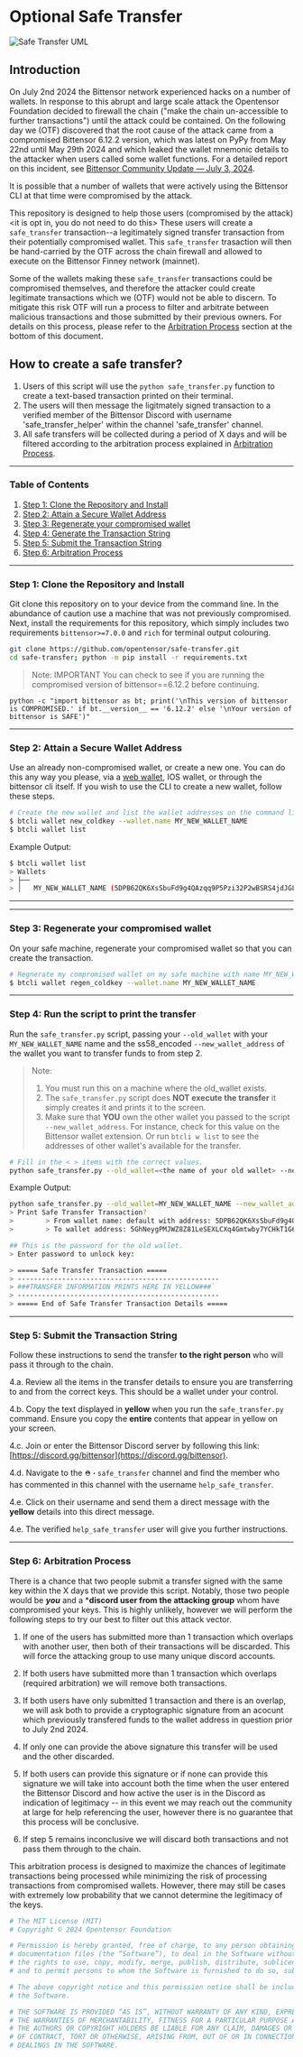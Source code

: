 
# Optional Safe Transfer

![Safe Transfer UML](assets/SafeTransferUML.jpg)
## Introduction

On July 2nd 2024 the Bittensor network experienced hacks on a number of wallets. In response to this abrupt and large scale attack the Opentensor Foundation decided to firewall the chain ("make the chain un-accessible to further transactions") until the attack could be contained. On the following day we (OTF) discovered that the root cause of the attack came from a compromised Bittensor 6.12.2 version, which was latest on PyPy from May 22nd until May 29th 2024 and which leaked the wallet mnemonic details to the attacker when users called some wallet functions. For a detailed report on this incident, see [Bittensor Community Update — July 3, 2024](https://blog.bittensor.com/bittnesor-community-update-july-3-2024-45661b1d542d).

It is possible that a number of wallets that were actively using the Bittensor CLI at that time were compromised by the attack.

This repository is designed to help those users (compromised by the attack) <it is opt in, you do not need to do this> These users will create a `safe_transfer` transaction--a legitimately signed transfer transaction from their potentially compromised wallet. This `safe_transfer` trasaction will then be hand-carried by the OTF across the chain firewall and allowed to execute on the Bittensor Finney network (mainnet). 

Some of the wallets making these `safe_transfer` transactions could be compromised themselves, and therefore the attacker could create legitimate transactions which we (OTF) would not be able to discern. To mitigate this risk OTF will run a process to filter and arbitrate between malicious transactions and those submitted by their previous owners. For details on this process, please refer to the [Arbitration Process](#step-5-arbitration-process) section at the bottom of this document.

## How to create a safe transfer?

1. Users of this script will use the `python safe_transfer.py` function to create a text-based transaction printed on their terminal. 
2. The users will then message the ligitmately signed transaction to a verified member of the Bittensor Discord with username 'safe_transfer_helper' within the channel 'safe_transfer' channel.
3. All safe transfers will be collected during a period of X days and will be filtered according to the arbitration process explained in [Arbitration Process](#step-5-arbitration-process).

---
### Table of Contents
1. [Step 1: Clone the Repository and Install](#step-1-clone-the-repository-and-install)
2. [Step 2: Attain a Secure Wallet Address](#step-2-attain-a-secure-wallet-address)
3. [Step 3: Regenerate your compromised wallet](#step-3-regenerate-your-compromised-wallet)
4. [Step 4: Generate the Transaction String](#step-4-generate-the-transaction-string)
4. [Step 5: Submit the Transaction String](#step-5-submit-the-transaction-string)
5. [Step 6: Arbitration Process](#step-6-arbitration-process)

---
### Step 1: Clone the Repository and Install
Git clone this repository on to your device from the command line. In the abundance of caution use a machine that was not previously compromised. 
Next, install the requirements for this repository, which simply includes two requirements `bittensor>=7.0.0` and `rich` for terminal output colouring.
```bash
git clone https://github.com/opentensor/safe-transfer.git
cd safe-transfer; python -m pip install -r requirements.txt
```

> Note: IMPORTANT You can check to see if you are running the compromised version of bittensor==6.12.2 before continuing.
```
python -c "import bittensor as bt; print('\nThis version of bittensor is COMPROMISED.' if bt.__version__ == '6.12.2' else '\nYour version of bittensor is SAFE')"
```

---
### Step 2: Attain a Secure Wallet Address
Use an already non-compromised wallet, or create a new one. You can do this any way you please, via a [web wallet](https://bittensor.com/wallet), IOS wallet, or through the bittensor cli itself.
If you wish to use the CLI to create a new wallet, follow these steps.
```bash
# Create the new wallet and list the wallet addresses on the command line
$ btcli wallet new_coldkey --wallet.name MY_NEW_WALLET_NAME
$ btcli wallet list 
```

Example Output:
```bash
$ btcli wallet list 
> Wallets
> ├── 
> │   MY_NEW_WALLET_NAME (5DPB62QK6XsSbuFd9g4QAzqq9P5Pzi32P2wBSRS4jdJGLcew) # This is the wallet address used in the next steps.
```
---

---
### Step 3: Regenerate your compromised wallet
On your safe machine, regenerate your compromised wallet so that you can create the transaction.
```bash
# Regnerate my compromised wallet on my safe machine with name MY_NEW_WALLET_NAME
$ btcli wallet regen_coldkey --wallet.name MY_NEW_WALLET_NAME
```

---

### Step 4: Run the script to print the transfer
Run the `safe_transfer.py` script, passing your `--old_wallet` with your `MY_NEW_WALLET_NAME` name and the ss58_encoded `--new_wallet_address` of the wallet you want to transfer funds to from step 2.

> Note: 
> 1. You must run this on a machine where the old_wallet exists.
> 2. The `safe_transfer.py` script does **NOT execute the transfer** it simply creates it and prints it to the screen.
> 3. Make sure that **YOU** own the other wallet you passed to the script `--new_wallet_address`. For instance, check for this value on the Bittensor wallet extension.
> Or run `btcli w list` to see the addresses of other wallet's available for the transfer.

```bash
# Fill in the < > items with the correct values.
python safe_transfer.py --old_wallet=<the name of your old wallet> --new_wallet_address=<the ss58_address to the new wallet>
```

Example Output:
```bash
python safe_transfer.py --old_wallet=MY_NEW_WALLET_NAME --new_wallet_address=5DPB62QK6XsSbuFd9g4QAzqq9P5Pzi32P2wBSRS4jdJGLcew
> Print Safe Transfer Transaction?
>        > From wallet name: default with address: 5DPB62QK6XsSbuFd9g4QAzqq9P5Pzi32P2wBSRS4jdJGLcew
>        > To wallet address: 5GhNeygPMJWZ8Z81LeSEXLCXq4Gmtwby7YCHkT1G6nydJU2P

## This is the password for the old wallet.
> Enter password to unlock key: 

> ===== Safe Transfer Transaction =====
> --------------------------------------------------
> ###TRANSFER INFORMATION PRINTS HERE IN YELLOW###`
> --------------------------------------------------
> ===== End of Safe Transfer Transaction Details =====
```

---

### Step 5: Submit the Transaction String
Follow these instructions to send the transfer **to the right person** who will pass it through to the chain.

   4.a. Review all the items in the transfer details to ensure you are transferring to and from the correct keys. This should be a wallet under your control.

   4.b. Copy the text displayed in **yellow** when you run the `safe_transfer.py` command. Ensure you copy the **entire** contents that appear in yellow on your screen.

   4.c. Join or enter the Bittensor Discord server by following this link: [https://discord.gg/bittensor](https://discord.gg/bittensor).

   4.d. Navigate to the `⛑・safe_transfer` channel and find the member who has commented in this channel with the username `help_safe_transfer`. 
   
   4.e. Click on their username and send them a direct message with the **yellow** details into this direct message.

   4.e. The verified `help_safe_transfer` user will give you further instructions.

---

### Step 6: Arbitration Process

There is a chance that two people submit a transfer signed with the same key within the X days that we provide this script. Notably, those two people would be ***you*** and a ***discord user from the attacking group** whom have compromised your keys. This is highly unlikely, however we will perform the following steps to try our best to filter out this attack vector.

1. If one of the users has submitted more than 1 transaction which overlaps with another user, then both of their transactions will be discarded. This will force the attacking group to use many unique discord accounts. 

2. If both users have submitted more than 1 transaction which overlaps (required arbitration) we will remove both transactions.

3. If both users have only submitted 1 transaction and there is an overlap, we will ask both to provide a cryptographic signature from an acocunt which previously transfered funds to the wallet address in question prior to July 2nd 2024.

4. If only one can provide the above signature this transfer will be used and the other discarded.

5. If both users can provide this signature or if none can provide this signature we will take into account both the time when the user entered the Bittensor Discord and how active the user is in the Discord as indication of legitimacy -- in this event we may reach out the community at large for help referencing the user, however there is no guarantee that this process will be conclusive.

6. If step 5 remains inconclusive we will discard both transactions and not pass them through to the chain.

This arbitration process is designed to maximize the chances of legitimate transactions being processed while minimizing the risk of processing transactions from compromised wallets. However, there may still be cases with extremely low probability that we cannot determine the legitimacy of the keys. 

```bash
# The MIT License (MIT)
# Copyright © 2024 Opentensor Foundation

# Permission is hereby granted, free of charge, to any person obtaining a copy of this software and associated
# documentation files (the “Software”), to deal in the Software without restriction, including without limitation
# the rights to use, copy, modify, merge, publish, distribute, sublicense, and/or sell copies of the Software,
# and to permit persons to whom the Software is furnished to do so, subject to the following conditions:

# The above copyright notice and this permission notice shall be included in all copies or substantial portions of
# the Software.

# THE SOFTWARE IS PROVIDED “AS IS”, WITHOUT WARRANTY OF ANY KIND, EXPRESS OR IMPLIED, INCLUDING BUT NOT LIMITED TO
# THE WARRANTIES OF MERCHANTABILITY, FITNESS FOR A PARTICULAR PURPOSE AND NONINFRINGEMENT. IN NO EVENT SHALL
# THE AUTHORS OR COPYRIGHT HOLDERS BE LIABLE FOR ANY CLAIM, DAMAGES OR OTHER LIABILITY, WHETHER IN AN ACTION
# OF CONTRACT, TORT OR OTHERWISE, ARISING FROM, OUT OF OR IN CONNECTION WITH THE SOFTWARE OR THE USE OR OTHER
# DEALINGS IN THE SOFTWARE.
```
